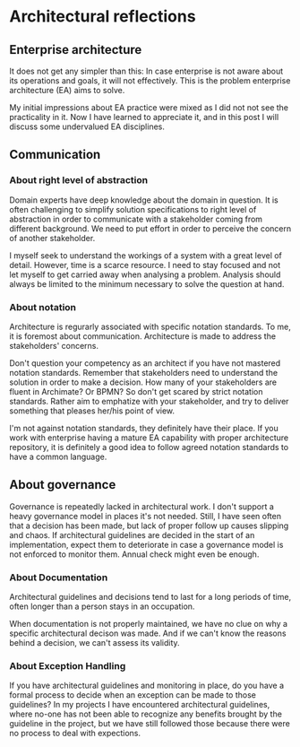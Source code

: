 # Architectural reflections

## Enterprise architecture

It does not get any simpler than this: In case enterprise is not aware about its operations and goals, it will not effectively. This is the problem enterprise architecture (EA) aims to solve. 

My initial impressions about EA practice were mixed as I did not not see the practicality in it. Now I have learned to appreciate it, and in this post I will discuss some undervalued EA disciplines.

## Communication

### About right level of abstraction

Domain experts have deep knowledge about the domain in question. It is often challenging to simplify solution specifications to right level of abstraction in order to communicate with a stakeholder coming from different background. We need to put effort in order to perceive the concern of another stakeholder.

I myself seek to understand the workings of a system with a great level of detail. However, time is a scarce resource. I need to stay focused and not let myself to get carried away when analysing a problem. Analysis should always be limited to the minimum necessary to solve the question at hand.

### About notation

Architecture is regurarly associated with specific notation standards. To me, it is foremost about communication. Architecture is made to address the stakeholders' concerns. 

Don't question your competency as an architect if you have not mastered notation standards. Remember that stakeholders need to understand the solution in order to make a decision. How many of your stakeholders are fluent in Archimate? Or BPMN? So don't get scared by strict notation standards. Rather aim to emphatize with your stakeholder, and try to deliver something that pleases her/his point of view.

I'm not against notation standards, they definitely have their place. If you work with enterprise having a mature EA capability with proper architecture repository, it is definitely a good idea to follow agreed notation standards to have a common language.
 
## About governance

Governance is repeatedly lacked in architectural work. I don't support a heavy governance model in places it's not needed. Still, I have seen often that a decision has been made, but lack of proper follow up causes slipping and chaos. If architectural guidelines are decided in the start of an implementation, expect them to deteriorate in case a governance model is not enforced to monitor them. Annual check might even be enough.

### About Documentation

Architectural guidelines and decisions tend to last for a long periods of time, often longer than a person stays in an occupation. 

When documentation is not properly maintained, we have no clue on why a specific architectural decison was made. And if we can't know the reasons behind a decision, we can't assess its validity.

### About Exception Handling

If you have architectural guidelines and monitoring in place, do you have a formal process to decide when an exception can be made to those guidelines? In my projects I have encountered architectural guidelines, where no-one has not been able to recognize any benefits brought by the guideline in the project, but we have still followed those because there were no process to deal with expections.